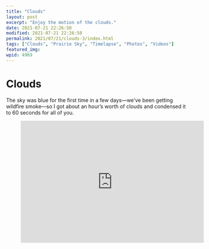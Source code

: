 ```yaml
---
title: "Clouds"
layout: post
excerpt: "Enjoy the motion of the clouds."
date: 2021-07-21 22:26:50
modified: 2021-07-21 22:26:50
permalink: 2021/07/21/clouds-3/index.html
tags: ["Clouds", "Prairie Sky", "Timelapse", "Photos", "Videos"]
featured_img: 
wpid: 4969
---
```


# Clouds

The sky was blue for the first time in a few days—we’ve been getting wildfire smoke—so I got about an hour’s worth of clouds and condensed it to 60 seconds for all of you.

<figure class="wp-block-embed is-type-video is-provider-vimeo wp-block-embed-vimeo wp-embed-aspect-4-3 wp-has-aspect-ratio"><div class="wp-block-embed__wrapper"><iframe allow="autoplay; fullscreen; picture-in-picture" allowfullscreen="" frameborder="0" height="334" loading="lazy" src="https://player.vimeo.com/video/577792269?h=b893dde0f3&dnt=1&app_id=122963" title="Clouds, July 21, 2021" width="500"></iframe></div></figure>